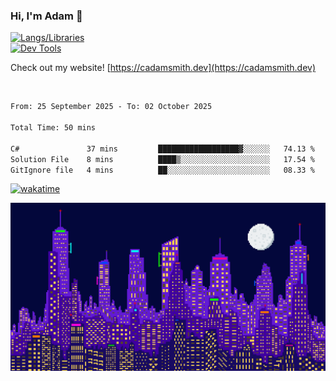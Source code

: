 ### Hi, I'm Adam 👋

[![Langs/Libraries](https://skillicons.dev/icons?i=cs,dotnet,js,css,html,sass,ts,jquery,bootstrap)](https://skillicons.dev)
<br/>
[![Dev Tools](https://skillicons.dev/icons?i=git,github,githubactions,visualstudio)](https://skillicons.dev)

Check out my website! [https://cadamsmith.dev](https://cadamsmith.dev)

<br/>

<!--START_SECTION:waka-->

```txt
From: 25 September 2025 - To: 02 October 2025

Total Time: 50 mins

C#               37 mins         ██████████████████▓░░░░░░   74.13 %
Solution File    8 mins          ████▒░░░░░░░░░░░░░░░░░░░░   17.54 %
GitIgnore file   4 mins          ██░░░░░░░░░░░░░░░░░░░░░░░   08.33 %
```

<!--END_SECTION:waka-->

[![wakatime](https://wakatime.com/badge/user/2234bda2-efd3-47c5-8724-79108edfe9aa.svg)](https://wakatime.com/@2234bda2-efd3-47c5-8724-79108edfe9aa)

![Pixelated city at night](./media/city.gif)
